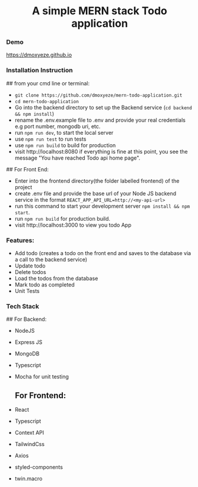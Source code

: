 <h1 align="center">A simple MERN stack Todo application</h1>

<h3>Demo</h3>
<a href="https://dmoxyeze.github.io">https://dmoxyeze.github.io</a>

<h3>Installation Instruction</h3>
    ## from your cmd line or terminal:
    
 - `git clone https://github.com/dmoxyeze/mern-todo-application.git`
 - `cd mern-todo-application`
 - Go into the backend directory to set up the Backend service (`cd backend && npm install`)
 - rename the .env.example file to .env and provide your real credentials e.g port number, mongodb uri, etc.
 - run `npm run dev`, to start the local server
 - use `npm run test` to run tests
 - use `npm run build` to build for production
 - visit http://localhost:8080
        if everything is fine at this point, you see the message "You have reached Todo api home page".
<p>
    ## For Front End:

- Enter into the frontend directory(the folder labelled frontend) of the project
- create .env file and provide the base url of your Node JS backend service in the format `REACT_APP_API_URL=http://<my-api-url>`
- run this command to start your development server `npm install && npm start`.
- run `npm run build` for production build.
- visit http://localhost:3000 to view you todo App

</p>
<p align="">
    <h3>Features:</h3>

- Add todo (creates a todo on the front end and saves to the database via a call to the backend service)
- Update todo
- Delete todos
- Load the todos from the database
- Mark todo as completed
- Unit Tests
</p>

<h3>Tech Stack</h3>
    ## For Backend:
  
- NodeJS
- Express JS
- MongoDB
- Typescript
- Mocha for unit testing

    ## For Frontend:

- React
- Typescript
- Context API
- TailwindCss
- Axios
- styled-components
- twin.macro
